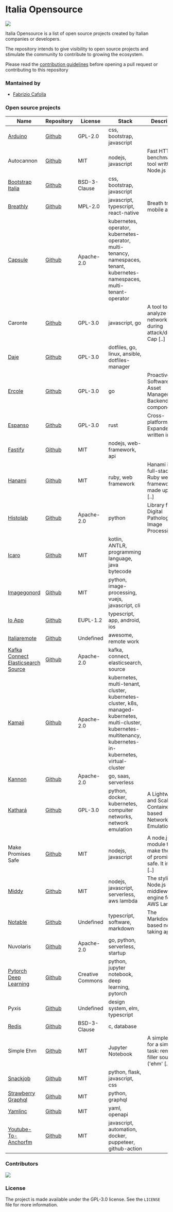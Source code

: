 # Italia Opensource

<img src='https://img.shields.io/badge/projects-32-green'>

Italia Opensource is a list of open source projects created by Italian companies or developers.

The repository intends to give visibility to open source projects and stimulate the community to contribute to growing the ecosystem.

Please read the [contribution guidelines](https://github.com/italia-opensource/awesome-italia-opensource/blob/main/CONTRIBUTING.md) before opening a pull request or contributing to this repository

### Mantained by

- [Fabrizio Cafolla](https://github.com/FabrizioCafolla)

### Open source projects

| Name                                                                                                               | Repository                                                                   | License          | Stack                                                                                                                                                             | Description                                                       |
| ------------------------------------------------------------------------------------------------------------------ | ---------------------------------------------------------------------------- | ---------------- | ----------------------------------------------------------------------------------------------------------------------------------------------------------------- | ----------------------------------------------------------------- |
| [Arduino](https://www.arduino.cc/en/software/)                                                                     | [Github](https://github.com/arduino/Arduino)                                 | GPL-2.0          | css, bootstrap, javascript                                                                                                                                        |                                                                   |
| Autocannon                                                                                                         | [Github](https://github.com/mcollina/autocannon)                             | MIT              | nodejs, javascript                                                                                                                                                | Fast HTTP/1.1 benchmarking tool written in Node.js                |
| [Bootstrap Italia](https://developers.italia.it)                                                                   | [Github](https://github.com/italia/bootstrap-italia)                         | BSD-3-Clause     | css, bootstrap, javascript                                                                                                                                        |                                                                   |
| [Breathly](https://breathly.app/)                                                                                  | [Github](https://github.com/mmazzarolo/breathly-app)                         | MPL-2.0          | javascript, typescript, react-native                                                                                                                              | Breath training mobile app                                        |
| [Capsule](https://clastix.io/capsule)                                                                              | [Github](https://github.com/clastix/capsule)                                 | Apache-2.0       | kubernetes, operator, kubernetes-operator, multi-tenancy, namespaces, tenant, kubernetes-namespaces, multi-tenant-operator                                        |                                                                   |
| Caronte                                                                                                            | [Github](https://github.com/eciavatta/caronte)                               | GPL-3.0          | javascript, go                                                                                                                                                    | A tool to analyze the network flow during attack/defence Cap [..] |
| [Daje](https://github.com/Schrodinger-Hat/daje)                                                                    | [Github](https://github.com/Schrodinger-Hat/daje)                            | GPL-3.0          | dotfiles, go, linux, ansible, dotfiles-manager                                                                                                                    |                                                                   |
| [Ercole](https://ercole.io/)                                                                                       | [Github](https://github.com/ercole-io/ercole)                                | GPL-3.0          | go                                                                                                                                                                | Proactive Software Asset Management. Backend component            |
| [Espanso](https://espanso.org/)                                                                                    | [Github](https://github.com/espanso/espanso)                                 | GPL-3.0          | rust                                                                                                                                                              | Cross-platform Text Expander written in Rust                      |
| [Fastify](https://www.fastify.io/)                                                                                 | [Github](https://github.com/fastify/fastify)                                 | MIT              | nodejs, web-framework, api                                                                                                                                        |                                                                   |
| [Hanami](http://hanamirb.org/)                                                                                     | [Github](https://github.com/hanami/hanami)                                   | MIT              | ruby, web framework                                                                                                                                               | Hanami is a full-stack Ruby web framework. It's made up of s [..] |
| [Histolab](http://histolab.readthedocs.io/)                                                                        | [Github](https://github.com/histolab/histolab)                               | Apache-2.0       | python                                                                                                                                                            | Library for Digital Pathology Image Processing                    |
| [Icaro](https://github.com/LGala/Icaro)                                                                            | [Github](https://github.com/LGala/Icaro)                                     | MIT              | kotlin, ANTLR, programming language, java bytecode                                                                                                                |                                                                   |
| [Imagegonord](https://ign.schrodinger-hat.it/)                                                                     | [Github](https://github.com/Schrodinger-Hat/ImageGoNord)                     | MIT              | python, image-processing, vuejs, javascript, cli                                                                                                                  |                                                                   |
| [Io App](https://io.italia.it)                                                                                     | [Github](https://github.com/pagopa/io-app)                                   | EUPL-1.2         | typescript, app, android, ios                                                                                                                                     |                                                                   |
| [Italiaremote](https://italiaremote.com/companies)                                                                 | [Github](https://github.com/italiaremote/awesome-italia-remote)              | Undefined        | awesome, remote work                                                                                                                                              |                                                                   |
| [Kafka Connect Elasticsearch Source](https://www.confluent.io/hub/dariobalinzo/kafka-connect-elasticsearch-source) | [Github](https://github.com/DarioBalinzo/kafka-connect-elasticsearch-source) | Apache-2.0       | kafka, connect, elasticsearch, source                                                                                                                             |                                                                   |
| [Kamaji](https://clastix.io/kamaji)                                                                                | [Github](https://github.com/clastix/kamaji)                                  | Apache-2.0       | kubernetes, multi-tenant, cluster, kubernetes-cluster, k8s, managed-kubernetes, multi-cluster, kubernetes-multitenancy, kubernetes-in-kubernetes, virtual-cluster |                                                                   |
| [Kannon](https://www.kannon.email/)                                                                                | [Github](https://github.com/Schrodinger-Hat/kannon)                          | Apache-2.0       | go, saas, serverless                                                                                                                                              |                                                                   |
| [Kathará](https://www.kathara.org/)                                                                                | [Github](https://github.com/KatharaFramework/Kathara)                        | GPL-3.0          | python, docker, kubernetes, compuiter networks, network emulation                                                                                                 | A Lightweight and Scalable Container-based Network Emulation [..] |
| Make Promises Safe                                                                                                 | [Github](https://github.com/mcollina/make-promises-safe)                     | MIT              | nodejs, javascript                                                                                                                                                | A node.js module to make the use of promises safe. It implem [..] |
| [Middy](https://middy.js.org)                                                                                      | [Github](https://github.com/middyjs/middy)                                   | MIT              | nodejs, javascript, serverless, aws lambda                                                                                                                        | The stylish Node.js middleware engine for AWS Lambda              |
| [Notable](https://notable.app/)                                                                                    | [Github](https://github.com/notable/notable)                                 | Undefined        | typescript, software, markdown                                                                                                                                    | The Markdown-based note-taking app                                |
| Nuvolaris                                                                                                          | [Github](https://github.com/nuvolaris/nuvolaris)                             | Apache-2.0       | go, python, serverless, startup                                                                                                                                   |                                                                   |
| [Pytorch Deep Learning](https://atcold.github.io/pytorch-Deep-Learning/)                                           | [Github](https://github.com/Atcold/pytorch-Deep-Learning)                    | Creative Commons | python, jupyter notebook, deep learning, pytorch                                                                                                                  |                                                                   |
| Pyxis                                                                                                              | [Github](https://github.com/primait/pyxis)                                   | Undefined        | design system, elm, typescript                                                                                                                                    |                                                                   |
| [Redis](https://redis.io)                                                                                          | [Github](https://github.com/redis/redis)                                     | BSD-3-Clause     | c, database                                                                                                                                                       |                                                                   |
| Simple Ehm                                                                                                         | [Github](https://github.com/morrolinux/simple-ehm)                           | MIT              | Jupyter Notebook                                                                                                                                                  | A simple tool for a simple task: remove filler sounds ('ehm' [..] |
| [Snackjob](https://jobs.schrodinger-hat.it/)                                                                       | [Github](https://github.com/Schrodinger-Hat/snackjob)                        | MIT              | python, flask, javascript, css                                                                                                                                    |                                                                   |
| [Strawberry Graphql](https://strawberry.rocks)                                                                     | [Github](https://github.com/strawberry-graphql/strawberry)                   | MIT              | python, graphql                                                                                                                                                   |                                                                   |
| [Yamlinc](https://www.javanile.org)                                                                                | [Github](https://www.github.com/javanile/yamlinc)                            | MIT              | yaml, openapi                                                                                                                                                     |                                                                   |
| [Youtube-To-Anchorfm](https://github.com/Schrodinger-Hat/youtube-to-anchorfm)                                      | [Github](https://github.com/Schrodinger-Hat/youtube-to-anchorfm)             | MIT              | javascript, automation, docker, puppeteer, github-action                                                                                                          |                                                                   |

### Contributors

<a href="https://github.com/italia-opensource/awesome-italia-opensource/graphs/contributors"> <img src="https://contrib.rocks/image?repo=italia-opensource/awesome-italia-opensource" /> </a>

### License

The project is made available under the GPL-3.0 license. See the `LICENSE` file for more information.